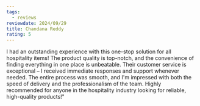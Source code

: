 ```yaml
---
tags:
  - reviews
reviewdate: 2024/09/29
title: Chandana Reddy
rating: 5
---
```

I had an outstanding experience with this one-stop solution for all hospitality items! The product quality is top-notch, and the convenience of finding everything in one place is unbeatable. Their customer service is exceptional – I received immediate responses and support whenever needed. The entire process was smooth, and I'm impressed with both the speed of delivery and the professionalism of the team. Highly recommended for anyone in the hospitality industry looking for reliable, high-quality products!"
